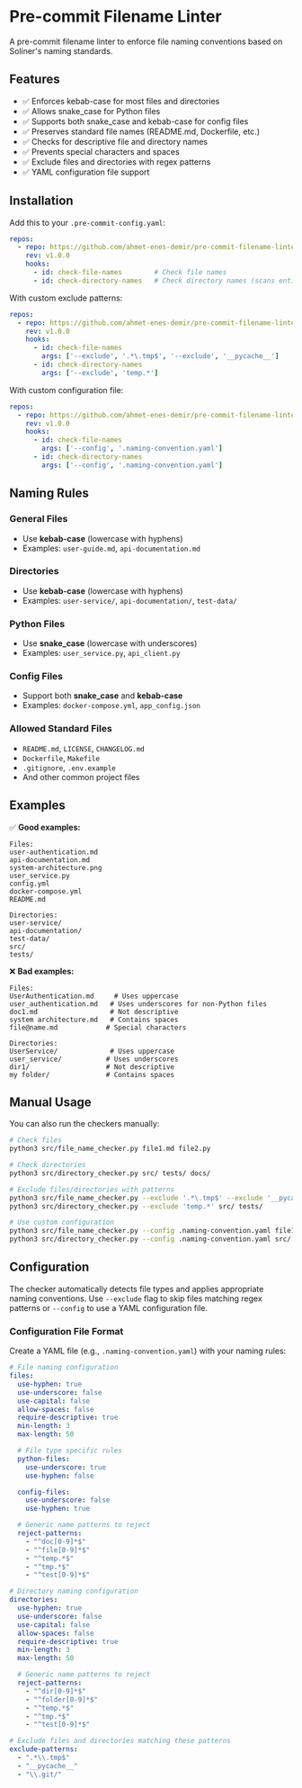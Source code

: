 # Pre-commit Filename Linter

A pre-commit filename linter to enforce file naming conventions based on Soliner's naming standards.

## Features

- ✅ Enforces kebab-case for most files and directories
- ✅ Allows snake_case for Python files
- ✅ Supports both snake_case and kebab-case for config files
- ✅ Preserves standard file names (README.md, Dockerfile, etc.)
- ✅ Checks for descriptive file and directory names
- ✅ Prevents special characters and spaces
- ✅ Exclude files and directories with regex patterns
- ✅ YAML configuration file support

## Installation

Add this to your `.pre-commit-config.yaml`:

```yaml
repos:
  - repo: https://github.com/ahmet-enes-demir/pre-commit-filename-linter.git
    rev: v1.0.0
    hooks:
      - id: check-file-names        # Check file names
      - id: check-directory-names   # Check directory names (scans entire repo)
```

With custom exclude patterns:

```yaml
repos:
  - repo: https://github.com/ahmet-enes-demir/pre-commit-filename-linter.git
    rev: v1.0.0
    hooks:
      - id: check-file-names
        args: ['--exclude', '.*\.tmp$', '--exclude', '__pycache__']
      - id: check-directory-names
        args: ['--exclude', 'temp.*']
```

With custom configuration file:

```yaml
repos:
  - repo: https://github.com/ahmet-enes-demir/pre-commit-filename-linter.git
    rev: v1.0.0
    hooks:
      - id: check-file-names
        args: ['--config', '.naming-convention.yaml']
      - id: check-directory-names
        args: ['--config', '.naming-convention.yaml']
```

## Naming Rules

### General Files
- Use **kebab-case** (lowercase with hyphens)
- Examples: `user-guide.md`, `api-documentation.md`

### Directories
- Use **kebab-case** (lowercase with hyphens)
- Examples: `user-service/`, `api-documentation/`, `test-data/`

### Python Files
- Use **snake_case** (lowercase with underscores)
- Examples: `user_service.py`, `api_client.py`

### Config Files
- Support both **snake_case** and **kebab-case**
- Examples: `docker-compose.yml`, `app_config.json`

### Allowed Standard Files
- `README.md`, `LICENSE`, `CHANGELOG.md`
- `Dockerfile`, `Makefile`
- `.gitignore`, `.env.example`
- And other common project files

## Examples

✅ **Good examples:**
```
Files:
user-authentication.md
api-documentation.md
system-architecture.png
user_service.py
config.yml
docker-compose.yml
README.md

Directories:
user-service/
api-documentation/
test-data/
src/
tests/
```

❌ **Bad examples:**
```
Files:
UserAuthentication.md     # Uses uppercase
user_authentication.md   # Uses underscores for non-Python files
doc1.md                  # Not descriptive
system architecture.md   # Contains spaces
file@name.md            # Special characters

Directories:
UserService/             # Uses uppercase
user_service/           # Uses underscores
dir1/                   # Not descriptive
my folder/              # Contains spaces
```

## Manual Usage

You can also run the checkers manually:

```bash
# Check files
python3 src/file_name_checker.py file1.md file2.py

# Check directories
python3 src/directory_checker.py src/ tests/ docs/

# Exclude files/directories with patterns
python3 src/file_name_checker.py --exclude '.*\.tmp$' --exclude '__pycache__' file1.md file2.py
python3 src/directory_checker.py --exclude 'temp.*' src/ tests/

# Use custom configuration
python3 src/file_name_checker.py --config .naming-convention.yaml file1.md file2.py
python3 src/directory_checker.py --config .naming-convention.yaml src/ tests/
```

## Configuration

The checker automatically detects file types and applies appropriate naming conventions. Use `--exclude` flag to skip files matching regex patterns or `--config` to use a YAML configuration file.

### Configuration File Format

Create a YAML file (e.g., `.naming-convention.yaml`) with your naming rules:

```yaml
# File naming configuration
files:
  use-hyphen: true
  use-underscore: false
  use-capital: false
  allow-spaces: false
  require-descriptive: true
  min-length: 3
  max-length: 50

  # File type specific rules
  python-files:
    use-underscore: true
    use-hyphen: false

  config-files:
    use-underscore: false
    use-hyphen: true

  # Generic name patterns to reject
  reject-patterns:
    - "^doc[0-9]*$"
    - "^file[0-9]*$"
    - "^temp.*$"
    - "^tmp.*$"
    - "^test[0-9]*$"

# Directory naming configuration
directories:
  use-hyphen: true
  use-underscore: false
  use-capital: false
  allow-spaces: false
  require-descriptive: true
  min-length: 3
  max-length: 50

  # Generic name patterns to reject
  reject-patterns:
    - "^dir[0-9]*$"
    - "^folder[0-9]*$"
    - "^temp.*$"
    - "^tmp.*$"
    - "^test[0-9]*$"

# Exclude files and directories matching these patterns
exclude-patterns:
  - ".*\\.tmp$"
  - "__pycache__"
  - "\\.git/"
```
